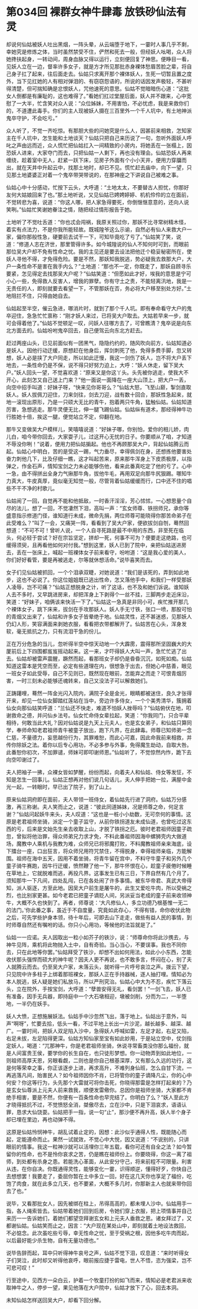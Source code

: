# 第034回 裸群女神牛肆毒 放铁砂仙法有灵

却说何仙姑被妖人吐出黑烟，一阵头晕，从云端堕于地下，一霎时人事几乎不剩，幸她究是修炼之体，当时虽然禁受不住，俨然和死去一般，但经妖人吆喝，众人将她搀扶起身，一转动间，周身血脉又得以运行，立刻便回复了神思。便睁目一看，见妖人立在一边，督率许多女子，就是方才所见那批赤身裸体愁眉苦脸之辈，将自己身子扛了起来，往后面走去。仙姑只求离开那个裸体妖人，生死一切暂且置之度外，当下见扛她的人有相对弹泪的、有窃窃怨语的，所说的话因发声极轻，不甚听得清楚，但可揣知确是忿恨妖人，咒他速死的意思。仙姑不觉暗暗伤心道：“这批女人倒都是有廉耻的，这也难得了。”看她们扛过堂屋后面，妖人并不跟来，心中宽慰了一大半，忙含笑对众人说：“众位姊妹，不用害怕，不必忧虑，我是来救你们的，不道遭此毒手。你们的主人现被妖人摄在三百里外一个千人坑中，有土地神派鬼卒守护，不会吃亏。”

众人听了，不觉一齐吃惊。有那胆大些的问她究是什么人，因甚前来相救，怎知家主在千人坑中，怎生能和土地谈天？仙姑只把自己来历说了一句，忽听外面妖人呼叱之声由远而近，众人慌忙把仙姑扛入一间精致的小房内，将她丢在一张榻上，因恐妖人进来，大家夺门而去，只把仙姑一人剩下，再也没有理会。仙姑恐妖人再来缠绕，趁着室中无人，赶紧一跃下床，见房子外面有个小小天井，便用力穿牖而出，就在天井中升起云中，找那土地时，却已不见。慌忙赶去庙中，向下一望，只见那土地婆婆正对着一个鬼卒带哭带说的，在那神座之下讲说自己被难之事。

仙姑心中十分感动，忙按下云头，大呼道：“土地太太，不要替古人担忧，你那好友何大姑娘回来了也。”那土地听说，又见仙姑已娉娉婷婷、机机伶伶的立在面前，不觉转悲为喜，说道：“你这人哪，把人家急得要死，你倒惬惬意意的，还向人说笑咧。”仙姑忙笑谢她眷注之情，随把经过情形报告于她。

土地听了不觉吐舌道：“你也忒会闯祸，我原关照过你，那妖不比寻常树精木怪，着实有点法力，不是你我所能轻故。既城隍爷这么示谕，自然必有仙人来救大户一家，偏你那般性急，硬要前去试干一下，可知毕竟吃了亏了。”仙姑笑了笑，说道：“修道人志在济世，那里管得许多。如今城隍说的仙人不知何时可到，而眼前那位吴大户却不免有性命之忧。我的主见还是要去设法把他迁个稳妥秘密所在，使妖人寻他不得，才免得危险。要是不然，那妖知我脱逃，势必疑我去救那大户，大户一条性命不是害在我手内么？”土地道：“那也不一定，你既走了，那妖自顾寻乐要紧，怎见得定去找那吴大户呢？”仙姑笑道：“但愿如此才好，埃我的意思是宁可小心一些，免得救人反害人，增我的罪孽。你有守土之责，不能轻离汛地，我是一无责任的人，即刻就要去看望一下，不管那妖在否，务必将大户移至别处方好。”土地阻拦不住，只得由她自去。

仙姑起至半空，催云急进，哪消片时，就到了那个千人坑。即有奉命看守大户的鬼卒迎住，急急忙忙禀称：“刚才妖人来过，已将吴大户取去。大姑若早来一步，就可会得着他了。”仙姑不觉顿足一叹，问妖人往哪方去了，可曾瞧清？鬼卒说是向东北方面去的。仙姑吩咐鬼卒回去，自己便驾云向东北方赶去。

赶过两座山头，已见前面似有一团黑气，隐隐约约的，随风吹向前方，仙姑知道必是妖人。因他行动迂缓，原想赶在他身后，挥剑刺死了他，免得多费手脚，忽又转想，妖人必是挟了大户同走，所以如此迂慢，我这一剑伤了妖人，岂不将大户丢下地去，一条性命仍是不保，说不得只好努力迫上，大呼：“妖人休走，留下吴大户。”妖人回头一望，不觉喜欢道：“原来又是你这丫头。头先被你逃走，使我大不开心，此刻怎又自己送上门来？”他一面说一面降在一座大山顶上，把大户一丢，向空中招手叫道：好妹子呀，“快来见你哥哥么？”仙姑大怒，飞至山巅，掣剑直取妖人。妖人拔佩刀迎住，刀来剑往，剑去刀迎，战有数十回合，那妖性急起来，就地一滚现出原形，乃是一只硕大无比的青牛，抱着两只牛角，猛触仙姑。仙姑知道厉害，急想逃走。那牛灵便无比，伸一腿飞踢仙姑。仙姑纵有道术，那经得神牛功行胜她十倍，挨这一腿，便觉站立不定，仰翻在地。

那牛又变做吴大户模样儿，笑嘻嘻说道：“好妹子哪，你别怕，爱你的相儿娇，肉儿白，咱今带你回去，大家耍子儿，过这开心无忧的日子。你要顺从了咱，才知道不辱没你咧！”说着，便用力把仙姑掮起。他也不再顾那吴大户，背起仙姑腾云而起。仙姑心中明白，苦的是受这一踢，气力垂尽，幸得佩剑在身，还想拣他要害处奋力刺他几下，比及仔细一瞧，这才叫起苦来，原来那牛浑身上下皮质极厚，以指弹之，作金石声，情知宝剑之力未必能够伤他，看来此番真吃定了他的亏了。心中一急，由不得拼出全身力气揪那牛角，拔他牛毛，再用双足向那牛尻狠踢。哪知牛力真大，牛皮真厚，竟似毫无知觉一般，尽管背着仙姑缓缓而行，口中还不住的唱些不干不净的村歌儿。

仙姑闹了一回，自觉再不能和他抵敌，一时香汗淫淫，芳心怵怵，一心想思量个自尽的法儿，想了一回，不觉凄然下泪，高叫一声：“玄女师尊、铁拐师兄，承你等盛意指示修道门径，谁知道行未成，微命先捐，两位师尊可能晓得你那苦命弟子在此受难么？”叫了一会，又痛哭一阵，看看到了吴大户家，便欲拔剑自刎，蓦然回想道：“不可不可！曾听人说，一个人自寻死路是最不中用的东西，非至死在临头，何必轻于尝试？好在宗旨坚定，拼却一死，何事不可为？便要走这绝路，也可缓得须臾，且再看他如何对付我。”想到这里，妖人已到了院中，亲把仙姑送进房去，丢在一张床上，喊起一班裸体女子前来看守，吩咐道：“这是我心爱的美人，你们好好看管，要是再被逃走，尔等就休想活命。”说毕喜笑而去。

女子们见仙姑被抓回，一个个泪承双睫，对她说道：“我们是该死的，弄到如此地步，这也不必说了。你这位姐姐既已逃出性命，怎又落他手中，和我们一样受那妖人凌辱，岂不可痛？”仙姑正想脱身之计，听了这话，也不及和她们诉说。谁知妖人去不多时，又早跳进房来，却把浑身上下剥得个一丝不挂，三脚两步走近床沿，笑道：“好妹子，咱俩该来快活一下了。”仙姑这一急真是非同小可，疾忙推开那几个裸体女子，跳下床来，拔剑在手攻那妖人。妖人手无寸铁，张口一喷，那股可怕的青烟又出来了，仙姑和许多女子皆晕绝于地。仙姑灵性，还不甚迷惑，见那妖人仍幻人形，笑容满面来剥她衣服，看看把衣带都解开了。仙姑苦在心头，浑身发软，毫无抵抗之力，只有流泪干急的份儿。

正在万分危急的当儿，忽听得半空中惊天动地一个大霹雳，震得那所坚固巍大的大厦前后上下四围都岌岌摇动起来。这一来，才吓得妖人大叫一声，急忙忙逃了出去。仙姑却被雷声震醒，蹶然而起，看那班女子却仍是昏昏沉沉，如死如痴。仙姑知道这雷本是凭空而至，必定有些道理在内，很想急于出去，但她心中慈善，眼见一班女子如此受辱，自己不见则已，既然现在眼前，怎能弃之而走？可恨青烟厉害，一时三刻未必能够还魂转来，自己又没法子可以解救她们。

正踌躇哩，蓦然一阵金光闪入院内，满院子全是金光，眼睛都被迷住，良久才张得开来，却见一位仙女脚踏红莲站在当中，旁边许多侍女，一个个美秀清华，簇拥着仙女向那仙姑笑呼道：“兰仙还不快走，难道不怕妖人挫辱吗？”仙姑俯伏在地，叩谢救命之德，并问仙乡法号。仙女忙命侍女辈拉起，笑道：“你我同门，只合平辈相待，何敢当此大礼？因对仙姑说是九天上元夫人，也是玄女弟子，和仙姑只算同学，奉师命知老君祖师青牛被童子放出，跑下凡界，在此肆毒。师尊已知师弟一念仁慈，不量德力，妄思越份行为，其罪难恕，而此心可嘉，因此命我前来相救，并传你除妖之法。着你以后专心用功，不必多参与外事，免得魔生劫动，自取大咎。此番恕你初次，不加罪谴，师妹可即叩谢师恩。”仙姑听了，不觉惊然内怍，跪下去向空叩谢过了。

夫人把袖子一拂，众裸女皆如梦醒，纷纷而起，向着夫人和仙姑、侍女等发怔，不知是怎生一回事儿。仙姑正想再对他们说几句话儿，夫人伸手把她一拉，满屋中金光一起，一转眼时，早已出了院子，到了山上。

原来仙姑洞府即在面前，夫人带领一班侍女，着仙姑先行进了洞府。仙姑万分感激，再三称谢。夫人笑而止之，说道：“彼此同道姊妹，况是师尊之命，何足言谢？”仙姑问起妖牛来头，夫人叹道：“这也是一桩小小劫数，无可奈何的事情。这原是老君祖师坐骑，派定一个童子监守，从前你铁拐道友未成仙道，也曾吃过这东西的亏，后来是文始先生亲去收取上山，才脱了铁拐之厄。彼时老君祖师因童子疏忽，曾拟将他治罪，得众师弟兄力求才免，不料此番祖师因海中螺狮壳内大做道场，魔教中人乘机与我教为难，众师兄已将邪魔打败，不料魔教祖师亲来海底，设下擂台一座，口出狂言，将众师兄用符咒禁住，不得脱身，幸得祖师亲临，方能解围。祖师在海中五天，因用不着坐骑，将青牛留在宫中，不料守牛童子和另外几个童子骑牛赛跑，因牛行迂缓，愤然鞭了他一下，那牛怀恨在心，趁童子疲倦时候睡在草地上，它就脱难而逃，再投凡界。这事发生已有三日，下界自然有几个月了，须知那牛一下凡间，四处乱闯，已在各处闹了许多事情。被东华帝君、真武大帝得知，派人驱逐，方至此地。因吴大户前生是屠牛的，此生又爱吃牛肉，所以受祸之烈，也比别家更甚。如今老君已把童子谪贬人间，另派妥当老成的童子前来收领神牛，大概不久也快到了。再者，师尊说：‘大凡修仙人，多立功德乃根基惟一无二的法门。’你此番之事，虽近于不自度量，究竟如此存心，不得有错，命你收伏此物之后，可先学些护身本领，待十年后，可即去山下走走，做些有益人民的事情，到时师尊自然还有嘱咐的话。你只小心用功，等候他的法旨就是了。”

仙姑一一应诺。夫人因取出一粒小如芥子的铁沙，说：“师尊命你将此沙携去，与神牛见阵，乘机将此物抛入土中，自有奇验。当心当心，不要误事。我也不同你去，只在此地等你罢。”仙姑拜受了铁沙，却想不出如何用法，如此小小东西，怎能收伏那头强悍而硕大的神牛呢？因夫人更不再说，也不敢多言，怀闷在心，别了夫人就腾云而去。仍至吴大户家，未落云头，就听得一片呼号哀泣之声。拨云下望，只见院中许多柱子上绑着那班裸女，那妖人正在手持器械，逐人抽打哩。情知必为本人脱逃，妖人疑是她们私放马，所以严刑究治。仙姑心中大为不忍，疾忙下落云头，立在院外，手按宝剑，大呼道：“孽兽安得无礼，看剑罢！”一剑飞去，妖人已有准备，因手无兵器，即持庭中一个大石墩相迎，墩被剑削，分而为二，一半堕地，一半仍在妖手。

妖人大愤，正想施展妖法。仙姑手中沙忽然飞出，落于地上。仙姑出于意外，叫声“啊呀”，忙要去拾，低头一看，不过平地上长出一片沙泥，越长越多、越深、越广。一霎时间，把妖人双足陷入沙中，急得妖人呼喊如雷，左足才起，右足又陷，右足未拔，左足陷得更深。仙姑方知仙家至宝有如此妙用，于是站立空中，仗剑指定妖人，喝道：“兀那神牛，你是老君祖师坐骑，休说寻常畜类没你那么福份，就是人间富贵王侯，要学你的长生自在，也只徒形梦想。你一动物弄到如此地位，一则祖师高厚天恩，另眼看觑，二则也是你自己根基深厚，又有那么久远的功行，这是何等荣幸之事，你正该逐步上进，再求高升，不难列身仙班，怎么自甘下流，一再逃落凡间，贻害民人？如今祖师因你不肖，已将管你的童子谪降凡尘，你的心中何安？你这等行为，头先那个大雷就可将你击死，你晓得那雷是怎样打起来的？乃是玄女仙尊派上元夫人前来救我，顺便发雷儆你。总因你是祖师坐骑，大家都不肯绝手相害，要是不然，你便有一百条性命也早完结了。你明白了么？”妖人至此方才晓得抵抗不过，不觉愤怒全消，桀傲尽去，立在沙中，只是下泪哀求，语语认罪，恳求大仙饶耍。仙姑把手一指，说一句“止”，那沙便不再升高，妖人半个身子却已埋在里边，再也动弹不得。

这原是仙姑怜悯神牛，胡乱试着止定的，因想：此沙似乎通得人性，既能随心而起，定能遵命而止。果然一试就效，不觉心中大悦，因又说道：“不说别的，只讲眼前的情事。我这一粒神沙就可以活埋你三年五载，看你可还有自全之法？如今暂留你的性命，也不是怜你哀求之苦，仍是瞧在祖师份上。你要晓得，你这一离了祖师，到处都有杀身之患。若能洗心革面，从此安分守己，将来前程不可限量。利害从违，在你自决。你既通得灵性，能够变化一霎，识得顺逆，懂得好歹，你快自己去想想罢！我要走了，委屈你暂在土中多立一回，好在这几天你也享足了福份，吃饱了肉食，就在此多立几天，也不要紧，大概不多几时，你那新主人也就来带你回去了也。”

说毕，又看那批女人，因先被绑在柱上，吊得高高的，都未埋人沙中。仙姑用手一指，各人绳索皆去。仙姑带着她们回到后房，令她们穿上衣服，把上项情事并自己来历一一告诉她们，着她们都望空拜谢玄女和上元夫人垂救之恩。诸女拜过了，又都谢仙姑。仙姑笑而止之，因言：“大户现在某处山中，即刻就着土地设法救回，不必惦念。此次虽吃些亏辱，幸无性命之忧，至于受祸之根，因他多吃牛肉而起，以后最好能少杀生物，自有无量功德也。”

说毕告辞而起，耳中只听得神牛哀号之声，仙姑不觉下泪，叹息道：“来时听得女子们哭泣，此时却又听得他哀呼，眼前报应捷于雷电，世人不悟，恣为强梁，岂不可悲可叹！”

行至途中，见西方一朵白云，护着一个牧童打扮的如飞而来，情知必是老君派来收取神牛之人，停步一望，果见他落在大户院中，仙姑才放下了心，回去本洞。

未知仙姑怎样送回吴大户，却看下回分解。

